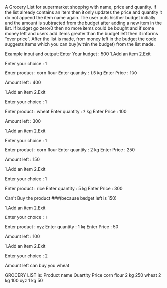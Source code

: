 A Grocery List for supermarket shopping with name, price and quantity. 
If the list already contains an item then it only updates the price and quantity it do not append the item name again. 
The user puts his/her budget initially and the amount is subtracted from the budget after adding a new item in the list. If budget go zero/0 then no more items could be bought and if some money left and users add items greater than the budget left then it informs “over price”.
After the list is made, from money left in the budget the code suggests items which you can buy(within the budget) from the list made.

Example input and output:
Enter Your budget : 500
1.Add an item
2.Exit

Enter your choice : 1

Enter product : corn flour
Enter quantity : 1.5 kg
Enter Price : 100

Amount left : 400

1.Add an item
2.Exit

Enter your choice : 1

Enter product : wheat
Enter quantity : 2 kg
Enter Price : 100

Amount left : 300

1.Add an item
2.Exit

Enter your choice : 1

Enter product : corn flour
Enter quantity : 2 kg
Enter Price : 250

Amount left : 150

1.Add an item
2.Exit

Enter your choice : 1

Enter product : rice
Enter quantity : 5 kg
Enter Price : 300

Can't Buy the product ###(because budget left is 150)

1.Add an item
2.Exit

Enter your choice : 1

Enter product : xyz
Enter quantity : 1 kg
Enter Price : 50

Amount left : 100

1.Add an item
2.Exit

Enter your choice : 2

Amount left can buy you wheat

GROCERY LIST is:
Product name    Quantity    Price
corn flour       2 kg         250
wheat            2 kg         100
xyz              1 kg          50

